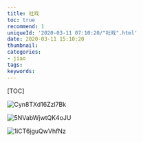 ```yaml
---
title: 社戏
toc: true
recommend: 1
uniqueId: '2020-03-11 07:10:20/"社戏".html'
date: 2020-03-11 15:10:20
thumbnail:
categories:
- jiao
tags:
keywords:
---
```


[TOC]

<!--more-->

![Cyn8TXd16Zzl7Bk](https://i.loli.net/2020/03/11/Cyn8TXd16Zzl7Bk.png)



![5NVabWjwtQK4oJU](https://i.loli.net/2020/03/11/5NVabWjwtQK4oJU.png)



![1iCT6jguQwVhfNz](https://i.loli.net/2020/03/11/1iCT6jguQwVhfNz.png)



